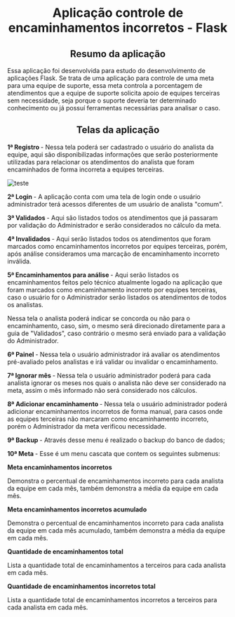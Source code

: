 <h1 align="center">Aplicação controle de encaminhamentos incorretos - Flask</h1>

<h2 align="center">Resumo da aplicação</h2>
Essa aplicação foi desenvolvida para estudo do desenvolvimento de aplicações Flask. Se trata de uma aplicação para controle de uma meta para uma equipe de suporte, essa meta controla a porcentagem de atendimentos que a equipe de suporte solicita apoio de equipes terceiras sem necessidade, seja porque o suporte deveria ter determinado conhecimento ou já possuí ferramentas necessárias para analisar o caso.

<h2 align="center">Telas da aplicação</h2>

<b>1ª Registro </b>- Nessa tela poderá ser cadastrado o usuário do analista da equipe, aqui são disponibilizadas informações que serão posteriormente utilizadas para relacionar os atendimentos do analista que foram encaminhados de forma incorreta a equipes terceiras.

![teste](https://imgur.com/14StQEx)

<b>2ª Login </b>- A aplicação conta com uma tela de login onde o usuário administrador terá acessos diferentes de um usuário de analista "comum".


<b>3ª Validados </b>- Aqui são listados todos os atendimentos que já passaram por validação do Administrador e serão considerados no cálculo da meta.


<b>4ª Invalidados </b>- Aqui serão listados todos os atendimentos que foram marcados como encaminhamentos incorretos por equipes terceiras, porém, após análise consideramos uma marcação de encaminhamento incorreto inválida.


<b>5ª Encaminhamentos para análise </b>- Aqui serão listados os encaminhamentos feitos pelo técnico atualmente logado na aplicação que foram marcados como encaminhamento incorreto por equipes terceiras, caso o usuário for o Administrador serão listados os atendimentos de todos os analistas.


Nessa tela o analista poderá indicar se concorda ou não para o encaminhamento, caso, sim, o mesmo será direcionado diretamente para a guia de "Validados", caso contrário o mesmo será enviado para a validação do Administrador.


<b>6ª Painel </b>- Nessa tela o usuário administrador irá avaliar os atendimentos pré-avaliado pelos analistas e irá validar ou invalidar o encaminhamento.


<b>7ª Ignorar mês </b>- Nessa tela o usuário administrador poderá para cada analista ignorar os meses nos quais o analista não deve ser considerado na meta, assim o mês informado não será considerado nos cálculos.


<b>8ª Adicionar encaminhamento </b>- Nessa tela o usuário administrador poderá adicionar encaminhamentos incorretos de forma manual, para casos onde as equipes terceiras não marcaram como encaminhamento incorreto, porém o Administrador da meta verificou necessidade.


<b>9ª Backup </b>- Através desse menu é realizado o backup do banco de dados;


<b>10ª Meta </b>- Esse é um menu cascata que contem os seguintes submenus:

<b>Meta encaminhamentos incorretos</b>

Demonstra o percentual de encaminhamentos incorreto para cada analista da equipe em cada mês, também demonstra a média da equipe em cada mês.

<b>Meta encaminhamentos incorretos acumulado</b>

Demonstra o percentual de encaminhamentos incorreto para cada analista da equipe em cada mês acumulado, também demonstra a média da equipe em cada mês.

<b>Quantidade de encaminhamentos total</b>

Lista a quantidade total de encaminhamentos a terceiros para cada analista em cada mês.

<b>Quantidade de encaminhamentos incorretos total</b>

Lista a quantidade total de encaminhamentos incorretos a terceiros para cada analista em cada mês.